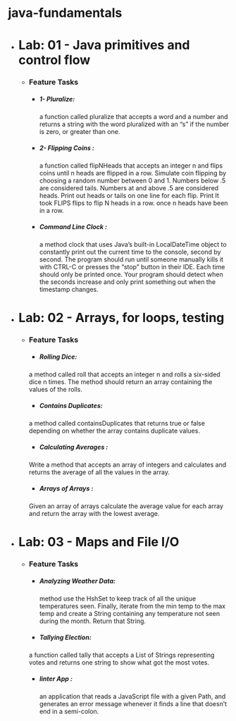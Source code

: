 # java-fundamentals
* # Lab: 01 - Java primitives and control flow
    - ### Feature Tasks
        - ##### 1- Pluralize: 
             a function called pluralize that accepts a word and a number and returns a string with the word pluralized with an “s” if the number is zero, or greater than one.

        - ##### 2- Flipping Coins :
             a function called flipNHeads that accepts an integer n and flips coins until n heads are flipped in a row. Simulate coin flipping by choosing a random number between 0 and 1. Numbers below .5 are considered tails. Numbers at and above .5 are considered heads. Print out heads or tails on one line for each flip. Print It took FLIPS flips to flip N heads in a row. once n heads have been in a row.
        - ##### Command Line Clock : 
             a method clock that uses Java’s built-in LocalDateTime object to constantly print out the current time to the console, second by second. The program should run until someone manually kills it with CTRL-C or presses the “stop” button in their IDE. Each time should only be printed once. Your program should detect when the seconds increase and only print something out when the timestamp changes.


* # Lab: 02 - Arrays, for loops, testing
    - ### Feature Tasks
        - ##### Rolling Dice:
         a method called roll that accepts an integer n and rolls a six-sided dice n times. The method should return an array containing the values of the rolls.
        - ##### Contains Duplicates: 
         a method called containsDuplicates that returns true or false depending on whether the array contains duplicate values.
        - ##### Calculating Averages :
        Write a method that accepts an array of integers and calculates and returns the average of all the values in the array.


        - ##### Arrays of Arrays :
        Given an array of arrays calculate the average value for each array and return the array with the lowest average.

* # Lab: 03 - Maps and File I/O
     - ### Feature Tasks
        - ##### Analyzing Weather Data:
          method use the  HshSet to keep track of all the unique temperatures seen. Finally, iterate from the min temp to the max temp and create a String containing any temperature not seen during the month. Return that String. 
        - ##### Tallying Election: 
         a function called tally that accepts a List of Strings representing votes and returns one string to show what got the most votes.
        - ##### linter App :
          an application that reads a JavaScript file with a given Path, and generates an error message whenever it finds a line that doesn’t end in a semi-colon.

